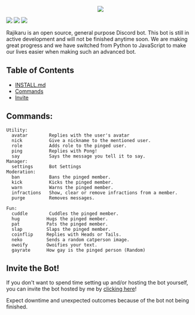 <p align='center'>
  <img src='https://user-images.githubusercontent.com/66682497/151678869-494ec38e-5626-4a55-8cfa-e483bfe4d455.png'/>
</p>

<a href="https://github.com/Radiicall/rajikaru-bot/blob/main/LICENSE"><img src="https://img.shields.io:/github/license/Radiicall/rajikaru-bot?color=informational"></img></a>
<a href="https://github.com/Radiicall/rajikaru-bot/issues"><img src="https://img.shields.io:/github/issues/Radiicall/rajikaru-bot?color=important"></img></a>
<a href="https://twitter.com/intent/tweet?text=Wow:&url=https%3A%2F%2Fgithub.com%2FRadiicall%2Frajikaru-bot"><img src="https://img.shields.io:/twitter/url?style=social&url=https%3A%2F%2Fgithub.com%2FRadiicall%2Frajikaru-bot"></img></a>

Rajikaru is an open source, general purpose Discord bot.
This bot is still in active development and will not be finished anytime soon.
We are making great progress and we have switched from Python to JavaScript to make our lives easier when making such an advanced bot.

## Table of Contents
- [INSTALL.md](.github/DOCS/INSTALL.md)
- [Commands](#commands)
- [Invite](#invite-the-bot)

## Commands:
```
Utility:
  avatar        Replies with the user's avatar
  nick          Give a nickname to the mentioned user.
  role          Adds role to the pinged user.
  ping          Replies with Pong!
  say           Says the message you tell it to say.
Manager:
  settings      Bot Settings
Moderation:
  ban           Bans the pinged member.
  kick          Kicks the pinged member.
  warn          Warns the pinged member.
  infractions   Show, clear or remove infractions from a member.
  purge         Removes messages.
  
Fun:
  cuddle        Cuddles the pinged member.
  hug          Hugs the pinged member.
  pat          Pats the pinged member.
  slap         Slaps the pinged member.
  coinflip     Replies with Heads or Tails.
  neko         Sends a random catperson image.
  owoify       Owoifies your text.
  gayrate      How gay is the pinged person (Random)
```

## Invite the Bot!
If you don't want to spend time setting up and/or hosting the bot yourself, you can invite the bot hosted by me by <a href="https://discord.com/api/oauth2/authorize?client_id=900694117355487283&permissions=1377073080902&scope=bot%20applications.commands">clicking here</a>!

Expect downtime and unexpected outcomes because of the bot not being finished.
